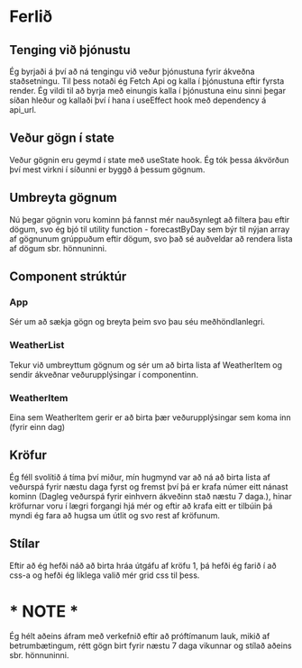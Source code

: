 # Ferlið

## Tenging við þjónustu
Ég byrjaði á því að ná tengingu við veður þjónustuna fyrir ákveðna staðsetningu. Til þess notaði ég Fetch Api og kalla í þjónustuna eftir fyrsta render. Ég vildi til að byrja með einungis kalla í þjónustuna einu sinni þegar síðan hleður og kallaði því í hana í useEffect hook með dependency á api_url.

## Veður gögn í state
Veður gögnin eru geymd í state með useState hook. Ég tók þessa ákvörðun því mest virkni í síðunni er byggð á þessum gögnum.

## Umbreyta gögnum
Nú þegar gögnin voru kominn þá fannst mér nauðsynlegt að filtera þau eftir dögum, svo ég bjó til utility function - forecastByDay sem býr til nýjan array af gögnunum grúppuðum eftir dögum, svo það sé auðveldar að rendera lista af dögum sbr. hönnuninni.

## Component strúktúr
### App 
Sér um að sækja gögn og breyta þeim svo þau séu meðhöndlanlegri.

### WeatherList
Tekur við umbreyttum gögnum og sér um að birta lista af WeatherItem og sendir ákveðnar veðurupplýsingar í componentinn.

### WeatherItem
Eina sem WeatherItem gerir er að birta þær veðurupplýsingar sem koma inn (fyrir einn dag)

## Kröfur
Ég féll svolítið á tíma því miður, mín hugmynd var að ná að birta lista af veðurspá fyrir næstu daga fyrst og fremst því þá er krafa númer eitt nánast kominn (Dagleg veðurspá fyrir einhvern ákveðinn stað næstu 7 daga.), hinar kröfurnar voru í lægri forgangi hjá mér og eftir að krafa eitt er tilbúin þá myndi ég fara að hugsa um útlit og svo rest af kröfunum.


## Stílar
Eftir að ég hefði náð að birta hráa útgáfu af kröfu 1, þá hefði ég farið í að css-a og hefði ég líklega valið mér grid css til þess.

# * NOTE *
Ég hélt aðeins áfram með verkefnið eftir að próftímanum lauk, mikið af betrumbætingum, rétt gögn birt fyrir næstu 7 daga vikunnar og stílað aðeins sbr. hönnuninni.
